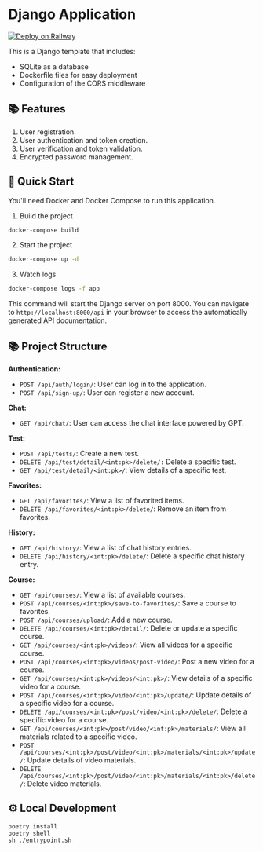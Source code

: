 # Django Application

[![Deploy on Railway](https://railway.app/button.svg)](https://railway.app/template/WleFVe?referralCode=UBd_g_)

This is a Django template that includes:

- SQLite as a database
- Dockerfile files for easy deployment
- Configuration of the CORS middleware

## 📚 Features

1. User registration.
2. User authentication and token creation.
3. User verification and token validation.
4. Encrypted password management.

## 🚀 Quick Start

You'll need Docker and Docker Compose to run this application.

1. Build the project

```bash
docker-compose build
```

2. Start the project

```bash
docker-compose up -d
```

3. Watch logs

```bash
docker-compose logs -f app
```

This command will start the Django server on port 8000.
You can navigate to `http://localhost:8000/api` in your browser to access the automatically generated API documentation.

## 📚 Project Structure


__Authentication:__

- `POST /api/auth/login/`: User can log in to the application.
- `POST /api/sign-up/`: User can register a new account.

__Chat:__

- `GET /api/chat/`: User can access the chat interface powered by GPT.

__Test:__

- `POST /api/tests/`: Create a new test.
- `DELETE /api/test/detail/<int:pk>/delete/:` Delete a specific test.
- `GET /api/test/detail/<int:pk>/`: View details of a specific test.

__Favorites:__

- `GET /api/favorites/`: View a list of favorited items.
- `DELETE /api/favorites/<int:pk>/delete/`: Remove an item from favorites.

__History:__

- `GET /api/history/`: View a list of chat history entries.
- `DELETE /api/history/<int:pk>/delete/`: Delete a specific chat history entry.

__Course:__

- `GET /api/courses/`: View a list of available courses.
- `POST /api/courses/<int:pk>/save-to-favorites/`: Save a course to favorites.
- `POST /api/courses/upload/`: Add a new course.
- `DELETE /api/courses/<int:pk>/detail/`: Delete or update a specific course.
- `GET /api/courses/<int:pk>/videos/`: View all videos for a specific course.
- `POST /api/courses/<int:pk>/videos/post-video/`: Post a new video for a course.
- `GET /api/courses/<int:pk>/videos/<int:pk>/`: View details of a specific video for a course.
- `POST /api/courses/<int:pk>/video/<int:pk>/update/`: Update details of a specific video for a course.
- `DELETE /api/courses/<int:pk>/post/video/<int:pk>/delete/`: Delete a specific video for a course.
- `GET /api/courses/<int:pk>/post/video/<int:pk>/materials/`: View all materials related to a specific video.
- `POST /api/courses/<int:pk>/post/video/<int:pk>/materials/<int:pk>/update/`: Update details of video materials.
- `DELETE /api/courses/<int:pk>/post/video/<int:pk>/materials/<int:pk>/delete/`: Delete video materials.
## ⚙️ Local Development

```
poetry install
poetry shell
sh ./entrypoint.sh
```